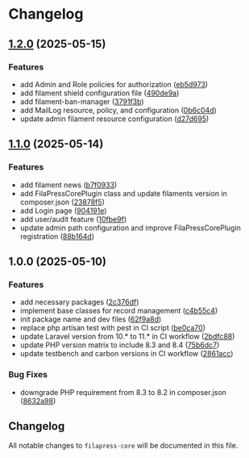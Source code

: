 # Changelog

## [1.2.0](https://github.com/rectitude-open/filapress-core/compare/v1.1.0...v1.2.0) (2025-05-15)


### Features

* add Admin and Role policies for authorization ([eb5d973](https://github.com/rectitude-open/filapress-core/commit/eb5d973712e33f1695b49d98322b05e1060d5967))
* add filament shield configuration file ([490de9a](https://github.com/rectitude-open/filapress-core/commit/490de9a2523c2440c17c18f8008e5cc9fe77301e))
* add filament-ban-manager ([3791f3b](https://github.com/rectitude-open/filapress-core/commit/3791f3bd9e2e7e366fa929173476c3d9a39c2d1d))
* add MailLog resource, policy, and configuration ([0b6c04d](https://github.com/rectitude-open/filapress-core/commit/0b6c04d0018ff974bb6bbd344149044da5ae2d4f))
* update admin filament resource configuration ([d27d695](https://github.com/rectitude-open/filapress-core/commit/d27d695e6462d7b4386415b29c3c3cc9c04602c1))

## [1.1.0](https://github.com/rectitude-open/filapress-core/compare/v1.0.0...v1.1.0) (2025-05-14)


### Features

* add filament news ([b7f0933](https://github.com/rectitude-open/filapress-core/commit/b7f093390a71216b4a46a4152448baca08e2f534))
* add FilaPressCorePlugin class and update filaments version in composer.json ([23878f5](https://github.com/rectitude-open/filapress-core/commit/23878f5076900b1f0ecb94d16d1ea2da04e54ffe))
* add Login page ([904191e](https://github.com/rectitude-open/filapress-core/commit/904191e9fbd5ffe80a40b78552159b9d35a9dbfa))
* add user/audit feature ([10fbe9f](https://github.com/rectitude-open/filapress-core/commit/10fbe9f582c11f2fedf04db3c9ed555403955ead))
* update admin path configuration and improve FilaPressCorePlugin registration ([88b164d](https://github.com/rectitude-open/filapress-core/commit/88b164d9eed1579e58d1788b527d7b552f273870))

## 1.0.0 (2025-05-10)


### Features

* add necessary packages ([2c376df](https://github.com/rectitude-open/filapress-core/commit/2c376df40ac0e89f74b3fcbedd911cd2daa5551c))
* implement base classes for record management ([c4b55c4](https://github.com/rectitude-open/filapress-core/commit/c4b55c4008f994616dfa71cb5f517e45f8d8bde3))
* init package name and dev files ([62f9a8d](https://github.com/rectitude-open/filapress-core/commit/62f9a8ddbf3001273c5c646e440154d5a5d48483))
* replace php artisan test with pest in CI script ([be0ca70](https://github.com/rectitude-open/filapress-core/commit/be0ca703525c6ea74f7b0a82fdf12c70829759fd))
* update Laravel version from 10.* to 11.* in CI workflow ([2bdfc88](https://github.com/rectitude-open/filapress-core/commit/2bdfc8832cb1edc53c4e46f096af49c70d87e0a0))
* update PHP version matrix to include 8.3 and 8.4 ([75b6dc7](https://github.com/rectitude-open/filapress-core/commit/75b6dc75311ed403fb5d51978b446c5bc7d88c83))
* update testbench and carbon versions in CI workflow ([2861acc](https://github.com/rectitude-open/filapress-core/commit/2861accaa5adc917e8a0c413db6a24d1770d594a))


### Bug Fixes

* downgrade PHP requirement from 8.3 to 8.2 in composer.json ([8632a98](https://github.com/rectitude-open/filapress-core/commit/8632a98285967f06416d20a59fef45300a800283))

## Changelog

All notable changes to `filapress-core` will be documented in this file.
